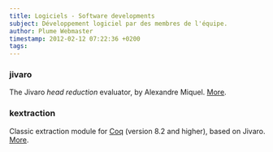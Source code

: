 ```yaml
---
title: Logiciels - Software developments
subject: Développement logiciel par des membres de l'équipe.
author: Plume Webmaster
timestamp: 2012-02-12 07:22:36 +0200
tags: 
---
```


###  jivaro

The Jivaro _head reduction_ evaluator, by Alexandre Miquel. [More][jivaro].

### kextraction

Classic extraction module for [Coq][] (version 8.2 and higher), based on Jivaro. [More][kextraction].

[Coq]: http://coq.inria.fr/ (The Coq Proof Assistant)
[jivaro]: http://perso.ens-lyon.fr/alexandre.miquel/jivaro/
[kextraction]: http://perso.ens-lyon.fr/alexandre.miquel/kextraction/
